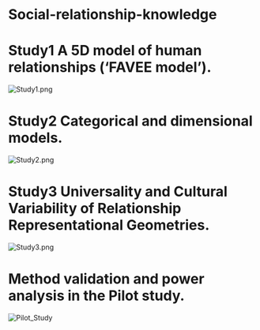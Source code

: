 # Social-relationship-knowledge
# Study1 A 5D model of human relationships (‘FAVEE model’). 
![Study1.png](graph/Study1.png)
# Study2 Categorical and dimensional models.
![Study2.png](graph/Study2.png)
# Study3 Universality and Cultural Variability of Relationship Representational Geometries.
![Study3.png](graph/Study3.png)
# Method validation and power analysis in the Pilot study.
![Pilot_Study](graph/Pilot_Study.png)

